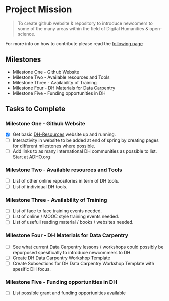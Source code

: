 # Project Mission
> To create github website & repository to introduce newcomers to some of the many areas within the field of Digital Humanities & open-science.

For more info on how to contribute please read the [following page](CONTRIBUTE.md)

## Milestones
* Milestone One - Github Website
* Milestone Two - Available resources and Tools
* Milestone Three - Availability of Training
* Milestone Four - DH Materials for Data Carpentry
* Milestone Five - Funding opportunities in DH
 
## Tasks to Complete 
### Milestone One - Github Website
- [x] Get basic [DH-Resources](https://dh-southernafrica.github.io/Capacity-Building/DH-RESOURCES.html) website up and running.
- [ ] Interactivity in website to be added at end of spring by creating pages for different milestones where possible.
- [ ] Add links to as many international DH communities as possible to list. Start at ADHO.org

### Milestone Two - Available resources and Tools
- [ ] List of other online repositories in term of DH tools.
- [ ] List of individual DH tools.

### Milestone Three - Availability of Training
- [ ] List of face to face training events needed.
- [ ] List of online / MOOC style training events needed.
- [ ] List of usefull reading material / books / websites needed.

### Milestone Four - DH Materials for Data Carpentry
- [ ] See what current Data Carpentry lessons / workshops could possibly be repurposed spesifically to introduce newcommers to DH.
- [ ] Create DH Data Carpentry Workshop Template
- [ ] Create Subsections for DH Data Carpentry Workshop Template with spesific DH focus.

### Milestone Five -  Funding opportunities in DH
- [ ] List possible grant and funding opportunities available
